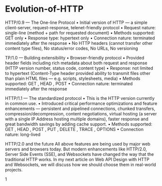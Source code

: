 # Evolution-of-HTTP
HTTP/0.9 — The One-line Protocol
•	Initial version of HTTP — a simple client-server, request-response, telenet-friendly protocol
•	Request nature: single-line (method + path for requested document)
•	Methods supported: GET only
•	Response type: hypertext only
•	Connection nature: terminated immediately after the response
•	No HTTP headers (cannot transfer other content type files), No status/error codes, No URLs, No versioning


TP/1.0 — Building extensibility
•	Browser-friendly protocol
•	Provided header fields including rich metadata about both request and response (HTTP version number, status code, content type)
•	Response: not limited to hypertext (Content-Type header provided ability to transmit files other than plain HTML files — e.g. scripts, stylesheets, media)
•	Methods supported: GET , HEAD , POST
•	Connection nature: terminated immediately after the response


HTTP/1.1 — The standardized protocol
•	This is the HTTP version currently in common use.
•	Introduced critical performance optimizations and feature enhancements — persistent and pipelined connections, chunked transfers, compression/decompression, content negotiations, virtual hosting (a server with a single IP Address hosting multiple domains), faster response and great bandwidth savings by adding cache support.
•	Methods supported: GET , HEAD , POST , PUT , DELETE , TRACE , OPTIONS
•	Connection nature: long-lived


HTTP/2.0 and the future
All above features are being used by major web servers and browsers today. But modern enhancements like HTTP/2.0, Server Side Events (SSE), and Websockets have changed the way that the traditional HTTP works. In my next article on Web API Design with HTTP and Websockets, we will discuss how we should choose them in real-world projects.

1
